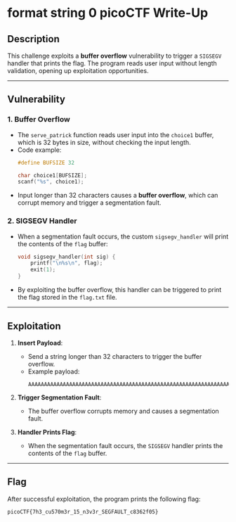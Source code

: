 # format string 0 picoCTF Write-Up

## Description
This challenge exploits a **buffer overflow** vulnerability to trigger a `SIGSEGV` handler that prints the flag. The program reads user input without length validation, opening up exploitation opportunities.

---

## Vulnerability

### 1. Buffer Overflow
- The `serve_patrick` function reads user input into the `choice1` buffer, which is 32 bytes in size, without checking the input length.
- Code example:
  ```c
  #define BUFSIZE 32

  char choice1[BUFSIZE];
  scanf("%s", choice1);
  ```
- Input longer than 32 characters causes a **buffer overflow**, which can corrupt memory and trigger a segmentation fault.

### 2. SIGSEGV Handler
- When a segmentation fault occurs, the custom `sigsegv_handler` will print the contents of the `flag` buffer:
  ```c
  void sigsegv_handler(int sig) {
      printf("\n%s\n", flag);
      exit(1);
  }
  ```
- By exploiting the buffer overflow, this handler can be triggered to print the flag stored in the `flag.txt` file.

---

## Exploitation

1. **Insert Payload**:
   - Send a string longer than 32 characters to trigger the buffer overflow.
   - Example payload:
     ```
     AAAAAAAAAAAAAAAAAAAAAAAAAAAAAAAAAAAAAAAAAAAAAAAAAAAAAAAAAAAAAAAAA
     ```

2. **Trigger Segmentation Fault**:
   - The buffer overflow corrupts memory and causes a segmentation fault.

3. **Handler Prints Flag**:
   - When the segmentation fault occurs, the `SIGSEGV` handler prints the contents of the `flag` buffer.

---

## Flag
After successful exploitation, the program prints the following flag:
```
picoCTF{7h3_cu570m3r_15_n3v3r_SEGFAULT_c8362f05}
```

